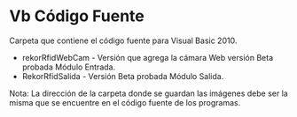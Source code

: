 ﻿# Vb Código Fuente
Carpeta que contiene el código fuente para Visual Basic 2010.

  - rekorRfidWebCam - Versión que agrega la cámara Web versión Beta probada Módulo Entrada.
  - RekorRfidSalida - Versión Beta probada Módulo Salida.

Nota: La dirección de la carpeta donde se guardan las imágenes debe ser la misma que se encuentre
      en el código fuente de los programas.

